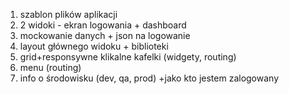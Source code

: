 1. szablon plików aplikacji
2. 2 widoki - ekran logowania + dashboard
3. mockowanie danych + json na logowanie
4. layout głównego widoku + biblioteki
5. grid+responsywne klikalne kafelki (widgety, routing)
6. menu (routing)
7. info o środowisku (dev, qa, prod) +jako kto jestem zalogowany